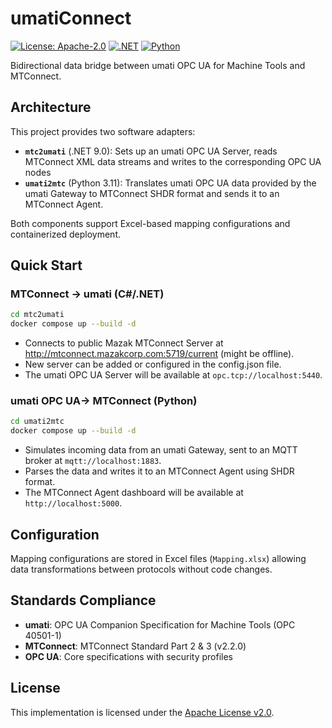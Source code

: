 # umatiConnect

[![License: Apache-2.0](https://img.shields.io/badge/License-Apache%202.0-blue.svg)](https://opensource.org/licenses/Apache-2.0)
[![.NET](https://img.shields.io/badge/.NET-9.0-blue.svg)](https://dotnet.microsoft.com/download/dotnet/9.0)
[![Python](https://img.shields.io/badge/Python-3.11-blue.svg)](https://www.python.org/downloads/)

Bidirectional data bridge between umati OPC UA for Machine Tools and MTConnect.

## Architecture

This project provides two software adapters:

- **`mtc2umati`** (.NET 9.0): Sets up an umati OPC UA Server, reads MTConnect XML data streams and writes to the corresponding OPC UA nodes
- **`umati2mtc`** (Python 3.11): Translates umati OPC UA data provided by the umati Gateway to MTConnect SHDR format and sends it to an MTConnect Agent.

Both components support Excel-based mapping configurations and containerized deployment.

## Quick Start

### MTConnect → umati (C#/.NET)
```bash
cd mtc2umati
docker compose up --build -d
```
- Connects to public Mazak MTConnect Server at http://mtconnect.mazakcorp.com:5719/current (might be offline).
- New server can be added or configured in the config.json file.
- The umati OPC UA Server will be available at `opc.tcp://localhost:5440`.

### umati OPC UA→ MTConnect (Python)
```bash
cd umati2mtc
docker compose up --build -d
```
- Simulates incoming data from an umati Gateway, sent to an MQTT broker at `mqtt://localhost:1883`.
- Parses the data and writes it to an MTConnect Agent using SHDR format.
- The MTConnect Agent dashboard will be available at `http://localhost:5000`.

## Configuration

Mapping configurations are stored in Excel files (`Mapping.xlsx`) allowing data transformations between protocols without code changes.

## Standards Compliance

- **umati**: OPC UA Companion Specification for Machine Tools (OPC 40501-1)
- **MTConnect**: MTConnect Standard Part 2 & 3 (v2.2.0)
- **OPC UA**: Core specifications with security profiles

## License

This implementation is licensed under the [Apache License v2.0](LICENSE).
